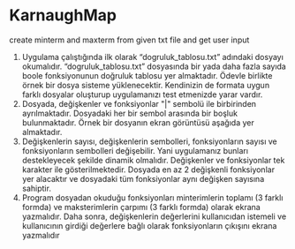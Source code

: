 # KarnaughMap
create minterm and maxterm from given txt file and get user input

1. Uygulama çalıştığında ilk olarak “dogruluk_tablosu.txt” adındaki dosyayı okumalıdır. “dogruluk_tablosu.txt”
dosyasında bir yada daha fazla sayıda boole fonksiyonunun doğruluk tablosu yer almaktadır. Ödevle birlikte
örnek bir dosya sisteme yüklenecektir. Kendinizin de formata uygun farklı dosyalar oluşturup uygulamanızı
test etmenizde yarar vardır.
2. Dosyada, değişkenler ve fonksiyonlar "|" sembolü ile birbirinden ayrılmaktadır. Dosyadaki her bir sembol
arasında bir boşluk bulunmaktadır. Örnek bir dosyanın ekran görüntüsü aşağıda yer almaktadır.
3. Değişkenlerin sayısı, değişkenlerin sembolleri, fonksiyonların sayısı ve fonksiyonların sembolleri değişebilir.
Yani uygulamanız bunları destekleyecek şekilde dinamik olmalıdır. Değişkenler ve fonksiyonlar tek karakter
ile gösterilmektedir. Dosyada en az 2 değişkenli fonksiyonlar yer alacaktır ve dosyadaki tüm fonksiyonlar aynı
değişken sayısına sahiptir.
4. Program dosyadan okuduğu fonksiyonları minterimlerin toplamı (3 farklı formda) ve maksterimlerin çarpımı
(3 farklı formda) olarak ekrana yazmalıdır. Daha sonra, değişkenlerin değerlerini kullanıcıdan istemeli ve
kullanıcının girdiği değerlere bağlı olarak fonksiyonların çıkışını ekrana yazmalıdır
